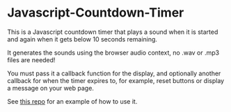 # Javascript-Countdown-Timer

This is a Javascript countdown timer that plays a sound when it is started and again when it gets below 10 seconds remaining.

It generates the sounds using the browser audio context, no .wav or .mp3 files are needed!

You must pass it a callback function for the display, and optionally another callback for when the timer expires to, for example, reset buttons or display a message on your web page.

See [this repo](https://github.com/mlflanagan/Workout-Timer) for an example of how to use it.
